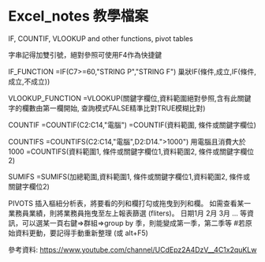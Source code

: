 # Excel_notes 教學檔案
IF, COUNTIF, VLOOKUP and other functions, pivot tables

字串記得加雙引號，絕對參照可使用F4作為快捷鍵

IF_FUNCTION
=IF(C7>=60,"STRING P","STRING F") 
巢狀IF(條件,成立,IF(條件,成立,不成立))

VLOOKUP_FUNCTION
=VLOOKUP(關鍵字欄位,資料範圍絕對參照,含有此關鍵字的欄數由第一欄開始, 查詢模式FALSE精準比對TRUE模糊比對)

COUNTIF
=COUNTIF(C2:C14,"電腦")
=COUNTIF(資料範圍, 條件或關鍵字欄位)

COUNTIFS
=COUNTIFS(C2:C14,"電腦",D2:D14.">1000") 用電腦且消費大於1000
=COUNTIFS(資料範圍1, 條件或關鍵字欄位1,資料範圍2, 條件或關鍵字欄位2)

SUMIFS
=SUMIFS(加總範圍,資料範圍1, 條件或關鍵字欄位1,資料範圍2, 條件或關鍵字欄位2)

PIVOTS
插入樞紐分析表，將要看的列和欄打勾或拖曳到列和欄。
如需查看某一業務員業績，則將業務員拖曳至左上報表篩選 (fliters)。
日期1月 2月 3月 ... 等資訊，可以選某一頁右鍵=>群組=>group by 季，則能變成第一季，第二季等
#若原始資料更動，要記得手動重新整理 (或 alt+F5)

參考資料: https://www.youtube.com/channel/UCdEpz2A4DzV__4C1x2quKLw
